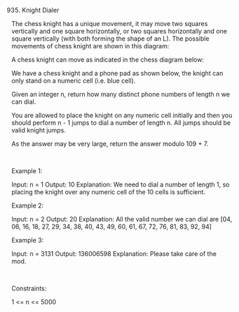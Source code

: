 935. Knight Dialer

The chess knight has a unique movement, it may move two squares vertically and one square horizontally, or two squares horizontally and one square vertically (with both forming the shape of an L). The possible movements of chess knight are shown in this diagram:

A chess knight can move as indicated in the chess diagram below:

We have a chess knight and a phone pad as shown below, the knight can only stand on a numeric cell (i.e. blue cell).

Given an integer n, return how many distinct phone numbers of length n we can dial.

You are allowed to place the knight on any numeric cell initially and then you should perform n - 1 jumps to dial a number of length n. All jumps should be valid knight jumps.

As the answer may be very large, return the answer modulo 109 + 7.

 

Example 1:

Input: n = 1
Output: 10
Explanation: We need to dial a number of length 1, so placing the knight over any numeric cell of the 10 cells is sufficient.


Example 2:

Input: n = 2
Output: 20
Explanation: All the valid number we can dial are [04, 06, 16, 18, 27, 29, 34, 38, 40, 43, 49, 60, 61, 67, 72, 76, 81, 83, 92, 94]


Example 3:

Input: n = 3131
Output: 136006598
Explanation: Please take care of the mod.


 

Constraints:

1 <= n <= 5000